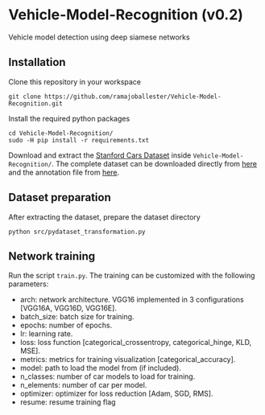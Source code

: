 # Vehicle-Model-Recognition (v0.2)
Vehicle model detection using deep siamese networks

## Installation

Clone this repository in your workspace

```
git clone https://github.com/ramajoballester/Vehicle-Model-Recognition.git
```

Install the required python packages

```
cd Vehicle-Model-Recognition/
sudo -H pip install -r requirements.txt
```

Download and extract the [Stanford Cars Dataset](https://ai.stanford.edu/~jkrause/cars/car_dataset.html) inside ```Vehicle-Model-Recognition/```. The complete dataset can be downloaded directly from [here](http://imagenet.stanford.edu/internal/car196/car_ims.tgz) and the annotation file from [here](http://imagenet.stanford.edu/internal/car196/cars_annos.mat).

## Dataset preparation 

After extracting the dataset, prepare the dataset directory

```
python src/pydataset_transformation.py
```

## Network training

Run the script ```train.py```. The training can be customized with the following parameters:

- arch: network architecture. VGG16 implemented in 3 configurations [VGG16A, VGG16D, VGG16E].
- batch_size: batch size for training.
- epochs: number of epochs.
- lr: learning rate.
- loss: loss function [categorical_crossentropy, categorical_hinge, KLD, MSE].
- metrics: metrics for training visualization [categorical_accuracy].
- model: path to load the model from (if included).
- n_classes: number of car models to load for training.
- n_elements: number of car per model.
- optimizer: optimizer for loss reduction [Adam, SGD, RMS].
- resume: resume training flag
